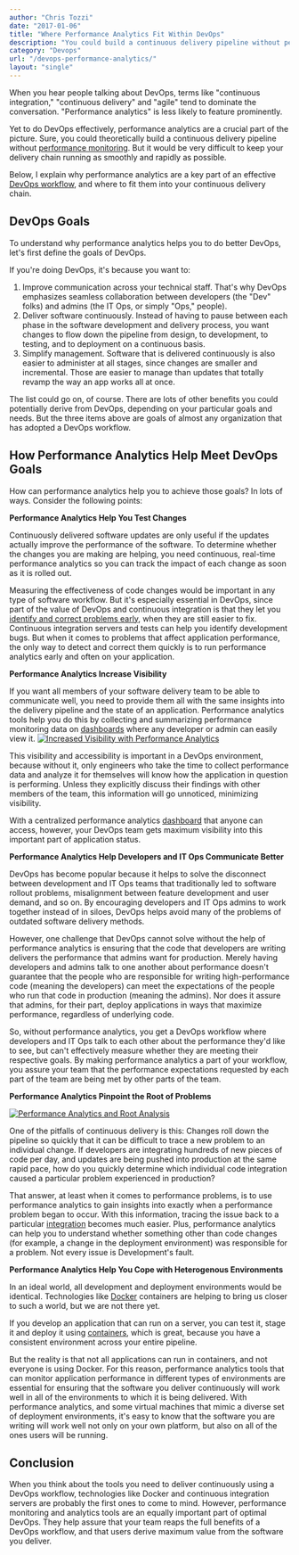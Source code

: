 ```yaml
---
author: "Chris Tozzi"
date: "2017-01-06"
title: "Where Performance Analytics Fit Within DevOps"
description: "You could build a continuous delivery pipeline without performance analytics - but it would be tough to keep the delivery chain running smoothly & rapidly."
category: "Devops"
url: "/devops-performance-analytics/"
layout: "single"
---
```

When you hear people talking about DevOps, terms like "continuous integration," "continuous delivery" and "agile" tend to dominate the conversation. "Performance analytics" is less likely to feature prominently.

Yet to do DevOps effectively, performance analytics are a crucial part of the picture. Sure, you could theoretically build a continuous delivery pipeline without [performance monitoring](/product). But it would be very difficult to keep your delivery chain running as smoothly and rapidly as possible.

Below, I explain why performance analytics are a key part of an effective [DevOps workflow](/adding-analytics-to-devops-model), and where to fit them into your continuous delivery chain.

DevOps Goals
------------

To understand why performance analytics helps you to do better DevOps, let's first define the goals of DevOps.

If you're doing DevOps, it's because you want to:

1.  Improve communication across your technical staff. That's why DevOps emphasizes seamless collaboration between developers (the "Dev" folks) and admins (the IT Ops, or simply "Ops," people).
2.  Deliver software continuously. Instead of having to pause between each phase in the software development and delivery process, you want changes to flow down the pipeline from design, to development, to testing, and to deployment on a continuous basis.
3.  Simplify management. Software that is delivered continuously is also easier to administer at all stages, since changes are smaller and incremental. Those are easier to manage than updates that totally revamp the way an app works all at once.

The list could go on, of course. There are lots of other benefits you could potentially derive from DevOps, depending on your particular goals and needs. But the three items above are goals of almost any organization that has adopted a DevOps workflow.

How Performance Analytics Help Meet DevOps Goals
------------------------------------------------

How can performance analytics help you to achieve those goals? In lots of ways. Consider the following points:

**Performance Analytics Help You Test Changes**

Continuously delivered software updates are only useful if the updates actually improve the performance of the software. To determine whether the changes you are making are helping, you need continuous, real-time performance analytics so you can track the impact of each change as soon as it is rolled out.

Measuring the effectiveness of code changes would be important in any type of software workflow. But it's especially essential in DevOps, since part of the value of DevOps and continuous integration is that they let you [identify and correct problems early](/monitoring/), when they are still easier to fix. Continuous integration servers and tests can help you identify development bugs. But when it comes to problems that affect application performance, the only way to detect and correct them quickly is to run performance analytics early and often on your application.

**Performance Analytics Increase Visibility**

If you want all members of your software delivery team to be able to communicate well, you need to provide them all with the same insights into the delivery pipeline and the state of an application. Performance analytics tools help you do this by collecting and summarizing performance monitoring data on [dashboards](/) where any developer or admin can easily view it.  [![Increased Visibility with Performance Analytics](https://s3-us-west-2.amazonaws.com/com-netuitive-app-usw2-public/wp-content/uploads/2017/07/Visibility.png)](https://s3-us-west-2.amazonaws.com/com-netuitive-app-usw2-public/wp-content/uploads/2017/07/Visibility.png)

This visibility and accessibility is important in a DevOps environment, because without it, only engineers who take the time to collect performance data and analyze it for themselves will know how the application in question is performing. Unless they explicitly discuss their findings with other members of the team, this information will go unnoticed, minimizing visibility.

With a centralized performance analytics [dashboard](/devops-dashboard-best-practices) that anyone can access, however, your DevOps team gets maximum visibility into this important part of application status.

**Performance Analytics Help Developers and IT Ops Communicate Better**

DevOps has become popular because it helps to solve the disconnect between development and IT Ops teams that traditionally led to software rollout problems, misalignment between feature development and user demand, and so on. By encouraging developers and IT Ops admins to work together instead of in siloes, DevOps helps avoid many of the problems of outdated software delivery methods.

However, one challenge that DevOps cannot solve without the help of performance analytics is ensuring that the code that developers are writing delivers the performance that admins want for production. Merely having developers and admins talk to one another about performance doesn't guarantee that the people who are responsible for writing high-performance code (meaning the developers) can meet the expectations of the people who run that code in production (meaning the admins). Nor does it assure that admins, for their part, deploy applications in ways that maximize performance, regardless of underlying code.

So, without performance analytics, you get a DevOps workflow where developers and IT Ops talk to each other about the performance they'd like to see, but can't effectively measure whether they are meeting their respective goals. By making performance analytics a part of your workflow, you assure your team that the performance expectations requested by each part of the team are being met by other parts of the team.

**Performance Analytics Pinpoint the Root of Problems**

[![Performance Analytics and Root Analysis](https://s3-us-west-2.amazonaws.com/com-netuitive-app-usw2-public/wp-content/uploads/2017/07/RootofProblem.png)](https://s3-us-west-2.amazonaws.com/com-netuitive-app-usw2-public/wp-content/uploads/2017/07/RootofProblem.png)

One of the pitfalls of continuous delivery is this: Changes roll down the pipeline so quickly that it can be difficult to trace a new problem to an individual change. If developers are integrating hundreds of new pieces of code per day, and updates are being pushed into production at the same rapid pace, how do you quickly determine which individual code integration caused a particular problem experienced in production?

That answer, at least when it comes to performance problems, is to use performance analytics to gain insights into exactly when a performance problem began to occur. With this information, tracing the issue back to a particular [integration](https://docs.metricly.com/integrations/) becomes much easier. Plus, performance analytics can help you to understand whether something other than code changes (for example, a change in the deployment environment) was responsible for a problem. Not every issue is Development's fault.

**Performance Analytics Help You Cope with Heterogenous Environments**

In an ideal world, all development and deployment environments would be identical. Technologies like [Docker](/monitor-performance-docker-containers) containers are helping to bring us closer to such a world, but we are not there yet.

If you develop an application that can run on a server, you can test it, stage it and deploy it using [containers](/how-to-monitor-microservices), which is great, because you have a consistent environment across your entire pipeline.

But the reality is that not all applications can run in containers, and not everyone is using Docker. For this reason, performance analytics tools that can monitor application performance in different types of environments are essential for ensuring that the software you deliver continuously will work well in all of the environments to which it is being delivered. With performance analytics, and some virtual machines that mimic a diverse set of deployment environments, it's easy to know that the software you are writing will work well not only on your own platform, but also on all of the ones users will be running.

Conclusion
----------

When you think about the tools you need to deliver continuously using a DevOps workflow, technologies like Docker and continuous integration servers are probably the first ones to come to mind. However, performance monitoring and analytics tools are an equally important part of optimal DevOps. They help assure that your team reaps the full benefits of a DevOps workflow, and that users derive maximum value from the software you deliver.
